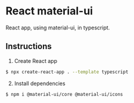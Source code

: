 # React material-ui

React app, using material-ui, in typescript.

## Instructions

1. Create React app

```bash
$ npx create-react-app . --template typescript
```

2. Install dependencies

```bash
$ npm i @material-ui/core @material-ui/icons
```
